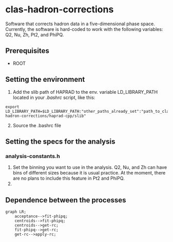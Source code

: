 # clas-hadron-corrections
Software that corrects hadron data in a five-dimensional phase space. Currently, the software is hard-coded to work with the following variables: Q2, Nu, Zh, Pt2, and PhiPQ.

## Prerequisites
- ROOT

## Setting the environment
1. Add the slib path of HAPRAD to the env. variable LD_LIBRARY_PATH located in your *.bashrc* script, like this:
```
export LD_LIBRARY_PATH=$LD_LIBRARY_PATH:"other_paths_already_set":"path_to_clas-hadron-corrections/haprad-cpp/slib"
```
2. Source the .bashrc file 

## Setting the specs for the analysis
### analysis-constants.h
1. Set the binning you want to use in the analysis. Q2, Nu, and Zh can have bins of different sizes because it is usual practice. At the moment, there are no plans to include this feature in Pt2 and PhiPQ.
2. 

## Dependence between the processes
```mermaid
graph LR;
    acceptance-->fit-phipq;
    centroids-->fit-phipq;
    centroids-->get-rc;
    fit-phipq-->get-rc;
    get-rc-->apply-rc;
```